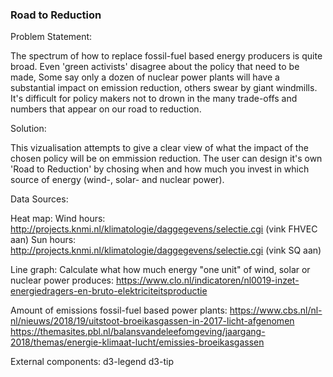 ### Road to Reduction

Problem Statement:

The spectrum of how to replace fossil-fuel based energy producers is quite broad. Even 'green activists' disagree about the policy that need to be made, Some say only a dozen of nuclear power plants will have a substantial impact on emission reduction, others swear by giant windmills. It's difficult for policy makers not to drown in the many trade-offs and numbers that appear on our road to reduction.

Solution:

This vizualisation attempts to give a clear view of what the impact of the chosen policy will be on emmission reduction. The user can design it's own 'Road to Reduction' by chosing when and how much you invest in which source of energy (wind-, solar- and nuclear power). 

Data Sources:

Heat map:
Wind hours: http://projects.knmi.nl/klimatologie/daggegevens/selectie.cgi (vink FHVEC aan)
Sun hours: http://projects.knmi.nl/klimatologie/daggegevens/selectie.cgi (vink SQ aan)

Line graph:
Calculate what how much energy "one unit" of wind, solar or nuclear power produces:
https://www.clo.nl/indicatoren/nl0019-inzet-energiedragers-en-bruto-elektriciteitsproductie

Amount of emissions fossil-fuel based power plants:
https://www.cbs.nl/nl-nl/nieuws/2018/19/uitstoot-broeikasgassen-in-2017-licht-afgenomen
https://themasites.pbl.nl/balansvandeleefomgeving/jaargang-2018/themas/energie-klimaat-lucht/emissies-broeikasgassen

External components:
d3-legend
d3-tip

